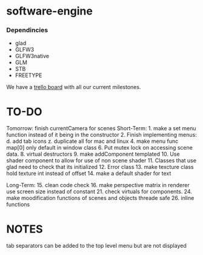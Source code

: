 <h1>software-engine</h1>
<h3>Dependincies</h3>
<ul>
	<li>glad</li>
	<li>GLFW3</li>
	<li>GLFW3native</li>
	<li>GLM</li>
	<li>STB</li>
	<li>FREETYPE</li>
</ul>

<p>We have a <a href="https://trello.com/b/nJ8ITIK7/software-engine-swe">trello board</a> with all our current milestones.</p>

# TO-DO
Tomorrow:
	finish currentCamera for scenes
Short-Term:
	1. make a set menu function instead of it being in the constructor
	2. Finish implementing menus:
		d. add tab icons
		z. duplicate all for mac and linux
	4. make menu func map[0] only default in window class
	6. Put mutex lock on accessing scene data.
	8. virtual destructors
	9. make addComponent templated
	10. Use shader component to allow for use of non scene shader
	11. Classes that use glad need to check that its initialized
	12. Error class
	13. make texcture class hold texture int instead of offset
	14. make a default shader for text

Long-Term:
	15. clean code check
	16. make perspective matrix in renderer use screen size instead of constant
	21. check virtuals for components.
	24. make moodification functions of scenes and objects threade safe
	26. inline functions

# NOTES 
tab separators can be added to the top level menu but are not displayed
